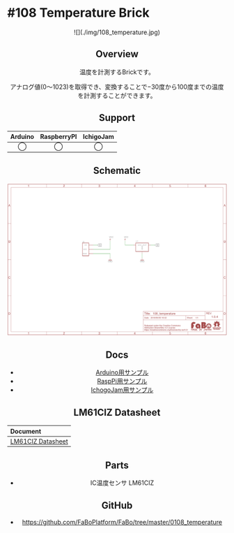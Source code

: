 # #108 Temperature Brick
<center>![](./img/108_temperature.jpg)
<!--COLORME-->

## Overview
温度を計測するBrickです。

アナログ値(0〜1023)を取得でき、変換することで−30度から100度までの温度を計測することができます。

## Support
|Arduino|RaspberryPI|IchigoJam|
|:--:|:--:|:--:|
|◯|◯|◯|

## Schematic
![](./img/108_temperature_sch.png)

## Docs

* [Arduino用サンプル](http://docs.fabo.io/fabo/arduino/brick_analog/108_brick_analog_temperature.html)
* [RaspPi用サンプル](http://docs.fabo.io/fabo/rasppi/brick_analog/108_brick_analog_temperature.html)
* [IchogoJam用サンプル](http://docs.fabo.io/fabo/ichigojam/brick_analog/108_brick_analog_temperature.html)


## LM61CIZ Datasheet
| Document |
|:--|
| [LM61CIZ Datasheet](http://akizukidenshi.com/catalog/g/gI-02726/) |

## Parts
- IC温度センサ LM61CIZ

## GitHub
- https://github.com/FaBoPlatform/FaBo/tree/master/0108_temperature
